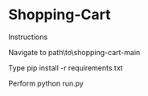 # Shopping-Cart

Instructions 

Navigate to path\to\shopping-cart-main

Type pip install -r requirements.txt

Perform python run.py
